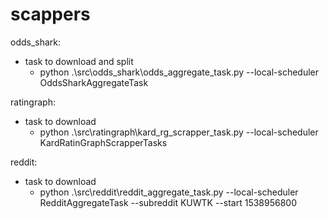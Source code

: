 # scappers

odds_shark:
 - task to download and split
    - python .\src\odds_shark\odds_aggregate_task.py --local-scheduler OddsSharkAggregateTask

ratingraph:
 - task to download
    - python .\src\ratingraph\kard_rg_scrapper_task.py --local-scheduler KardRatinGraphScrapperTasks

reddit:
 - task to download
    - python .\src\reddit\reddit_aggregate_task.py --local-scheduler RedditAggregateTask --subreddit KUWTK --start 1538956800
